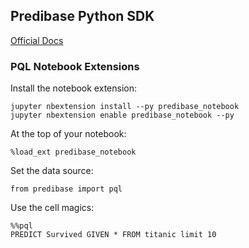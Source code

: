 ## Predibase Python SDK

[Official Docs](https://docs.predibase.com/sdk-guide/intro)

### PQL Notebook Extensions

Install the notebook extension:

```
jupyter nbextension install --py predibase_notebook
jupyter nbextension enable predibase_notebook --py
```

At the top of your notebook:

```
%load_ext predibase_notebook
```

Set the data source:

```
from predibase import pql
```

Use the cell magics:

```
%%pql
PREDICT Survived GIVEN * FROM titanic limit 10
```
